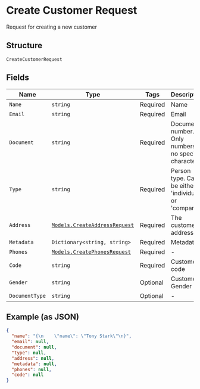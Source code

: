 
# Create Customer Request

Request for creating a new customer

## Structure

`CreateCustomerRequest`

## Fields

| Name | Type | Tags | Description |
|  --- | --- | --- | --- |
| `Name` | `string` | Required | Name |
| `Email` | `string` | Required | Email |
| `Document` | `string` | Required | Document number. Only numbers, no special characters. |
| `Type` | `string` | Required | Person type. Can be either 'individual' or 'company' |
| `Address` | [`Models.CreateAddressRequest`](/doc/models/create-address-request.md) | Required | The customer's address |
| `Metadata` | `Dictionary<string, string>` | Required | Metadata |
| `Phones` | [`Models.CreatePhonesRequest`](/doc/models/create-phones-request.md) | Required | - |
| `Code` | `string` | Required | Customer code |
| `Gender` | `string` | Optional | Customer Gender |
| `DocumentType` | `string` | Optional | - |

## Example (as JSON)

```json
{
  "name": "{\n    \"name\": \"Tony Stark\"\n}",
  "email": null,
  "document": null,
  "type": null,
  "address": null,
  "metadata": null,
  "phones": null,
  "code": null
}
```

